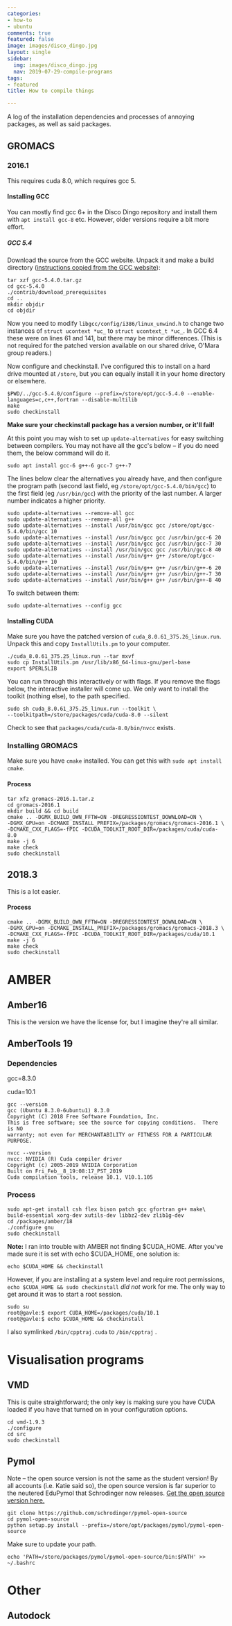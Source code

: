 ```yaml
---
categories:
- how-to
- ubuntu
comments: true
featured: false
image: images/disco_dingo.jpg
layout: single
sidebar:
  img: images/disco_dingo.jpg
  nav: 2019-07-29-compile-programs
tags:
- featured
title: How to compile things

---
```



A log of the installation dependencies and processes of annoying packages, as well as said packages.

## GROMACS

### 2016.1
This requires cuda 8.0, which requires gcc 5.

#### Installing GCC
You can mostly find gcc 6+ in the Disco Dingo repository and install them with `apt install gcc-8` etc. However, older versions require a bit more effort.

##### GCC 5.4
Download the source from the GCC website. Unpack it and make a build directory ([instructions copied from the GCC website](https://gcc.gnu.org/wiki/InstallingGCC)):

```console
tar xzf gcc-5.4.0.tar.gz
cd gcc-5.4.0
./contrib/download_prerequisites
cd ..
mkdir objdir
cd objdir
```
Now you need to modify `libgcc/config/i386/linux_unwind.h` to change two instances of `struct ucontext *uc_` to `struct ucontext_t *uc_`. In GCC 6.4 these were on lines 61 and 141, but there may be minor differences. (This is not required for the patched version available on our shared drive, O'Mara group readers.)

Now configure and checkinstall. I've configured this to install on a hard drive mounted at `/store`, but you can equally install it in your home directory or elsewhere.
```console
$PWD/../gcc-5.4.0/configure --prefix=/store/opt/gcc-5.4.0 --enable-languages=c,c++,fortran --disable-multilib
make
sudo checkinstall
```
**Make sure your checkinstall package has a version number, or it'll fail!**

At this point you may wish to set up `update-alternatives` for easy switching between compilers. You may not have all the gcc's below – if you do need them, the below command will do it.

```console
sudo apt install gcc-6 g++-6 gcc-7 g++-7
```

The lines below clear the alternatives you already have, and then configure the program path (second last field, eg `/store/opt/gcc-5.4.0/bin/gcc`) to the first field (eg `/usr/bin/gcc`) with the priority of the last number. A larger number indicates a higher priority. 
```console
sudo update-alternatives --remove-all gcc
sudo update-alternatives --remove-all g++
sudo update-alternatives --install /usr/bin/gcc gcc /store/opt/gcc-5.4.0/bin/gcc 10
sudo update-alternatives --install /usr/bin/gcc gcc /usr/bin/gcc-6 20
sudo update-alternatives --install /usr/bin/gcc gcc /usr/bin/gcc-7 30
sudo update-alternatives --install /usr/bin/gcc gcc /usr/bin/gcc-8 40
sudo update-alternatives --install /usr/bin/g++ g++ /store/opt/gcc-5.4.0/bin/g++ 10
sudo update-alternatives --install /usr/bin/g++ g++ /usr/bin/g++-6 20
sudo update-alternatives --install /usr/bin/g++ g++ /usr/bin/g++-7 30
sudo update-alternatives --install /usr/bin/g++ g++ /usr/bin/g++-8 40
```

To switch between them:
```console
sudo update-alternatives --config gcc
```

#### Installing CUDA
Make sure you have the patched version of `cuda_8.0.61_375.26_linux.run`. Unpack this and copy `InstallUtils.pm` to your computer.
```console
./cuda_8.0.61_375.25_linux.run --tar mxvf
sudo cp InstallUtils.pm /usr/lib/x86_64-linux-gnu/perl-base
export $PERL5LIB
```
You can run through this interactively or with flags. If you remove the flags below, the interactive installer will come up. We only want to install the toolkit (nothing else), to the path specified. 
```console
sudo sh cuda_8.0.61_375.25_linux.run --toolkit \
--toolkitpath=/store/packages/cuda/cuda-8.0 --silent
```
Check to see that `packages/cuda/cuda-8.0/bin/nvcc` exists.

### Installing GROMACS
Make sure you have `cmake` installed. You can get this with `sudo apt install cmake`. 
#### Process
```console
tar xfz gromacs-2016.1.tar.z
cd gromacs-2016.1
mkdir build && cd build
cmake .. -DGMX_BUILD_OWN_FFTW=ON -DREGRESSIONTEST_DOWNLOAD=ON \
-DGMX_GPU=on -DCMAKE_INSTALL_PREFIX=/packages/gromacs/gromacs-2016.1 \
-DCMAKE_CXX_FLAGS=-fPIC -DCUDA_TOOLKIT_ROOT_DIR=/packages/cuda/cuda-8.0
make -j 6
make check
sudo checkinstall
```

## 2018.3
This is a lot easier.

#### Process
```console
cmake .. -DGMX_BUILD_OWN_FFTW=ON -DREGRESSIONTEST_DOWNLOAD=ON \
-DGMX_GPU=on -DCMAKE_INSTALL_PREFIX=/packages/gromacs/gromacs-2018.3 \
-DCMAKE_CXX_FLAGS=-fPIC -DCUDA_TOOLKIT_ROOT_DIR=/packages/cuda/10.1
make -j 6
make check
sudo checkinstall
```

<a name="amber"/>

# AMBER

## Amber16
This is the version we have the license for, but I imagine they're all similar.

## AmberTools 19
### Dependencies

gcc=8.3.0

cuda=10.1

```console
gcc --version
gcc (Ubuntu 8.3.0-6ubuntu1) 8.3.0
Copyright (C) 2018 Free Software Foundation, Inc.
This is free software; see the source for copying conditions.  There is NO
warranty; not even for MERCHANTABILITY or FITNESS FOR A PARTICULAR PURPOSE.

nvcc --version
nvcc: NVIDIA (R) Cuda compiler driver
Copyright (c) 2005-2019 NVIDIA Corporation
Built on Fri_Feb__8_19:08:17_PST_2019
Cuda compilation tools, release 10.1, V10.1.105
```

### Process
```console
sudo apt-get install csh flex bison patch gcc gfortran g++ make\
build-essential xorg-dev xutils-dev libbz2-dev zlib1g-dev
cd /packages/amber/18
./configure gnu
sudo checkinstall
```

**Note:** I ran into trouble with AMBER not finding $CUDA_HOME. After you've made sure it is set with echo $CUDA_HOME, one solution is:

```console
echo $CUDA_HOME && checkinstall
```

However, if you are installing at a system level and require root permissions, `echo $CUDA_HOME && sudo checkinstall` *did not* work for me. The only way to get around it was to start a root session.

```console
sudo su
root@gavle:$ export CUDA_HOME=/packages/cuda/10.1
root@gavle:$ echo $CUDA_HOME && checkinstall
```

I also symlinked `/bin/cpptraj.cuda` to `/bin/cpptraj` .

# Visualisation programs
## VMD
This is quite straightforward; the only key is making sure you have CUDA loaded if you have that turned on in your configuration options.

```console
cd vmd-1.9.3
./configure
cd src
sudo checkinstall
```
## Pymol
Note &ndash; the open source version is not the same as the student version! By all accounts (i.e. Katie said so), the open source version is far superior to the neutered EduPymol that Schrodinger now releases. [Get the open source version here.](https://github.com/schrodinger/pymol-open-source)

```console
git clone https://github.com/schrodinger/pymol-open-source
cd pymol-open-source
python setup.py install --prefix=/store/opt/packages/pymol/pymol-open-source
```

Make sure to update your path.

```console
echo 'PATH=/store/packages/pymol/pymol-open-source/bin:$PATH' >> ~/.bashrc
```


# Other
## Autodock